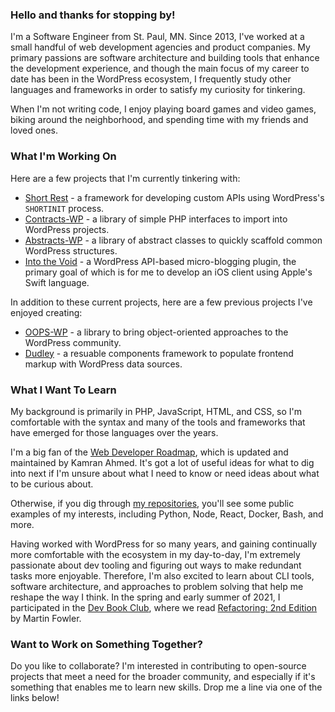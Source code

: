 ### Hello and thanks for stopping by!

I'm a Software Engineer from St. Paul, MN. Since 2013, I've worked at a small handful of web development agencies and product companies. My primary passions are software architecture and building tools that enhance the development experience, and though the main focus of my career to date has been in the WordPress 
ecosystem, I frequently study other languages and frameworks in order to satisfy my curiosity for tinkering.

When I'm not writing code, I enjoy playing board games and video games, biking around the neighborhood, and spending time with my friends and loved ones.

### What I'm Working On

Here are a few projects that I'm currently tinkering with:

- [Short Rest](https://github.com/jmichaelward/short-rest) - a framework for developing custom APIs using WordPress's `SHORTINIT` process.
- [Contracts-WP](https://github.com/jmichaelward/contracts-wp) - a library of simple PHP interfaces to import into WordPress projects.
- [Abstracts-WP](https://github.com/jmichaelward/abstracts-wp) - a library of abstract classes to quickly scaffold common WordPress structures.
- [Into the Void](https://github.com/jmichaelward/into-the-void) - a WordPress API-based micro-blogging plugin, the primary goal of which is for me to develop an iOS client using Apple's Swift language.

In addition to these current projects, here are a few previous projects I've enjoyed creating:
- [OOPS-WP](https://github.com/webdevstudios/oops-wp) - a library to bring object-oriented approaches to the WordPress community.
- [Dudley](https://github.com/jmichaelward/dudley) - a resuable components framework to populate frontend markup with WordPress data sources.

### What I Want To Learn

My background is primarily in PHP, JavaScript, HTML, and CSS, so I'm comfortable with the syntax and many of the tools and frameworks that have emerged for those
languages over the years.

I'm a big fan of the [Web Developer Roadmap](https://github.com/kamranahmedse/developer-roadmap), which is updated and maintained by Kamran Ahmed. It's got a lot
of useful ideas for what to dig into next if I'm unsure about what I need to know or need ideas about what to be curious about.

Otherwise, if you dig through [my repositories](https://github.com/jmichaelward?tab=repositories), you'll see some public examples of my interests,
including Python, Node, React, Docker, Bash, and more.

Having worked with WordPress for so many years, and gaining continually more comfortable with the ecosystem in my 
day-to-day, I'm extremely passionate about dev tooling and figuring out ways to make redundant tasks more enjoyable. 
Therefore, I'm also excited to learn about CLI tools, software architecture, and approaches to problem solving that 
help me reshape the way I think. In the spring and early summer of 2021, I participated in the 
[Dev Book Club](https://devbookclub.org), where we read [Refactoring: 2nd Edition](https://martinfowler.com/books/refactoring.html) by Martin Fowler.

### Want to Work on Something Together?

Do you like to collaborate? I'm interested in contributing to open-source projects that meet a need for the broader 
community, and especially if it's something that enables me to learn new skills. Drop me a line via one of the links below!
